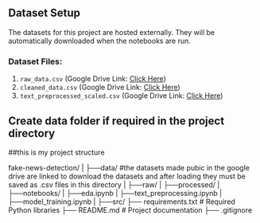 ## Dataset Setup

The datasets for this project are hosted externally. They will be automatically downloaded when the notebooks are run.

### Dataset Files:
1. `raw_data.csv` (Google Drive Link: [Click Here](https://drive.google.com/file/d/1_e9Q4-ymjHYNFJzVwbVXXPrYI33786oW/view?usp=drive_link))
2. `cleaned_data.csv` (Google Drive Link: [Click Here](https://drive.google.com/file/d/1Sdg9CJKbpmccciLWTvnFv3FCKCrywyls/view?usp=drive_link))
3. `text_preprocessed_scaled.csv` (Google Drive Link: [Click Here](https://drive.google.com/file/d/1ATmJvIc9EsDkE8agxqbE27-gIWjwVb5i/view?usp=drive_link))


## Create data folder if required in the project directory

##this is my project structure

fake-news-detection/
|
├──data/      #the datasets made pubic in the google drive are linked to download the datasets and after loading they must be saved as .csv files in this directory
|  ├──raw/
|  ├──processed/
|
├──notebooks/
|  ├──eda.ipynb
|  ├──text_preprocessing.ipynb
|  ├──model_training.ipynb
|
├──src/
├── requirements.txt       # Required Python libraries
├── README.md              # Project documentation
├── .gitignore 
